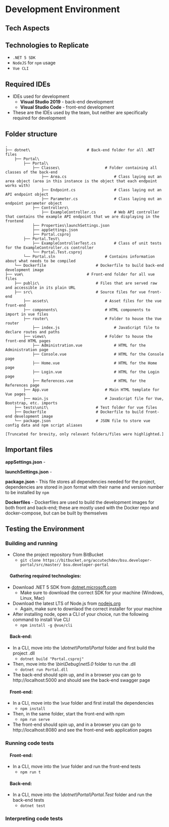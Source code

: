# Development Environment

## Tech Aspects


## Technologies to Replicate
- `.NET 5 SDK`
- `NodeJS` for `npm` usage
- `Vue CLI`

## Required IDEs
- IDEs used for development
    - **Visual Studio 2019** - back-end development
    - **Visual Studio Code** - front-end development
- These are the IDEs used by the team, but neither are specifically required for development

## Folder structure
    .
    ├── dotnet\                         # Back-end folder for all .NET files
        ├── Portal\
            ├── Portal\
                ├── Classes\                    # Folder containing all classes of the back-end
                    ├── Area.cs                     # Class laying out an area object (area in this instance is the object that each endpoint works with)
                    ├── Endpoint.cs                 # Class laying out an API endpoint object
                    ├── Parameter.cs                # Class laying out an endpoint parameter object
                ├── Controllers\
                    ├── ExampleController.cs        # Web API controller that contains the example API endpoint that we are displaying in the frontend
                ├── Properties\launchSettings.json
                ├── appSettings.json
                ├── Portal.csproj
            ├── Portal.Test\
                ├── ExampleControllerTest.cs        # Class of unit tests for the ExampleController.cs controller
                └── Portal.Test.csproj
            └── Portal.sln                      # Contains information about what needs to be compiled
        └── Dockerfile                      # Dockerfile to build back-end development image
    ├── vue\                            # Front-end folder for all vue files
        ├── public\                         # Files that are served raw and accessible in its plain URL
        ├── src\                            # Source files for vue front-end
            ├── assets\                         # Asset files for the vue front-end
            ├── components\                     # HTML components to import in vue files
            ├── router\                         # Folder to house the Vue router
                ├── index.js                        # JavaScript file to declare routes and paths
            ├── views\                          # Folder to house the front-end HTML pages
                ├── Administration.vue              # HTML for the Administration page
                ├── Console.vue                     # HTML for the Console page
                ├── Home.vue                        # HTML for the Home page
                ├── Login.vue                       # HTML for the Login page
                ├── References.vue                  # HTML for the References page
            ├── App.vue                         # Main HTML template for Vue pages
            ├── main.js                         # JavaScript file for Vue, Bootstrap, etc. imports
        ├── tests\unit\                     # Test folder for vue files
        ├── Dockerfile                      # Dockerfile to build front-end development image
        └── package.json                    # JSON file to store vue config data and npm script aliases

    [Truncated for brevity, only relevant folders/files were highlighted.]

## Important files
**appSettings.json** - 

**launchSettings.json** - 

**package.json** - This file stores all dependencies needed for the project, dependencies are stored in json format with their name and version number to be installed by `npm`

**Dockerfiles** - Dockerfiles are used to build the development images for both front and back-end; these are mostly used with the Docker repo and docker-compose, but can be built by themselves

## Testing the Environment
### Building and running
- Clone the project repository from BitBucket
    - `git clone https://bitbucket.org/accutechdev/bsu.developer-portal/src/master/ bsu.developer-portal`
#### &emsp;Gathering required technologies:
- Download .NET 5 SDK from [dotnet.microsoft.com](https://dotnet.microsoft.com/download/dotnet/5.0)
    - Make sure to download the correct SDK for your machine (Windows, Linux, Mac)
- Download the latest LTS of Node.js from [nodejs.org](https://nodejs.org/en/download/)
    - Again, make sure to downlaod the correct installer for your machine
- After installing node, open a CLI of your choice, run the following command to install Vue CLI
    - `npm install -g @vue/cli`

#### &emsp;Back-end:
- In a CLI, move into the *\dotnet\Portal\Portal* folder and first build the project .dll
    - `dotnet build "Portal.csproj"`
- Then, move into the *\bin\Debug\net5.0* folder to run the .dll
    - `dotnet run Portal.dll`
- The back-end should spin up, and in a browser you can go to http://localhost:5000 and should see the back-end swagger page

#### &emsp;Front-end:
- In a CLI, move into the *\vue* folder and first install the dependencies
    - `npm install`
- Then, in the same folder, start the front-end with npm
    - `npm run serve`
- The front-end should spin up, and in a browser you can go to http://localhost:8080 and see the front-end web application pages

### Running code tests
#### &emsp;Front-end:
- In a CLI, move into the *\vue* folder and run the front-end tests
    - `npm run t`

#### &emsp;Back-end:
- In a CLI, move into the *\dotnet\Portal\Portal.Test* folder and run the back-end tests
    - `dotnet test`

### Interpreting code tests